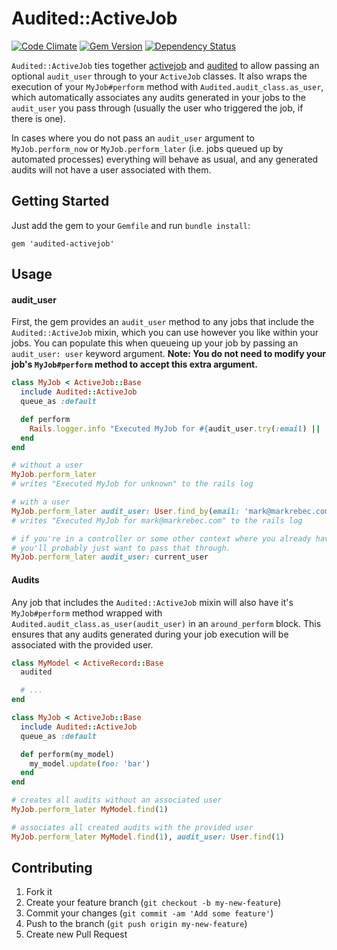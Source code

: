 # Audited::ActiveJob

[![Code Climate](https://codeclimate.com/github/markrebec/audited-activejob.png)](https://codeclimate.com/github/markrebec/audited-activejob)
[![Gem Version](https://badge.fury.io/rb/audited-activejob.png)](http://badge.fury.io/rb/audited-activejob)
[![Dependency Status](https://gemnasium.com/markrebec/audited-activejob.png)](https://gemnasium.com/markrebec/audited-activejob)

`Audited::ActiveJob` ties together [activejob](https://github.com/rails/activejob) and [audited](https://github.com/collectiveidea/audited) to allow passing an optional `audit_user` through to your `ActiveJob` classes. It also wraps the execution of your `MyJob#perform` method with `Audited.audit_class.as_user`, which automatically associates any audits generated in your jobs to the `audit_user` you pass through (usually the user who triggered the job, if there is one).

In cases where you do not pass an `audit_user` argument to `MyJob.perform_now` or `MyJob.perform_later` (i.e. jobs queued up by automated processes) everything will behave as usual, and any generated audits will not have a user associated with them.

## Getting Started

Just add the gem to your `Gemfile` and run `bundle install`:

    gem 'audited-activejob'

## Usage

#### audit_user

First, the gem provides an `audit_user` method to any jobs that include the `Audited::ActiveJob` mixin, which you can use however you like within your jobs. You can populate this when queueing up your job by passing an `audit_user: user` keyword argument. **Note: You do not need to modify your job's `MyJob#perform` method to accept this extra argument.**

```ruby
class MyJob < ActiveJob::Base
  include Audited::ActiveJob
  queue_as :default

  def perform
    Rails.logger.info "Executed MyJob for #{audit_user.try(:email) || 'unknown'}"
  end
end

# without a user
MyJob.perform_later
# writes "Executed MyJob for unknown" to the rails log

# with a user
MyJob.perform_later audit_user: User.find_by(email: 'mark@markrebec.com')
# writes "Executed MyJob for mark@markrebec.com" to the rails log

# if you're in a controller or some other context where you already have a current_user
# you'll probably just want to pass that through.
MyJob.perform_later audit_user: current_user
```

#### Audits

Any job that includes the `Audited::ActiveJob` mixin will also have it's `MyJob#perform` method wrapped with `Audited.audit_class.as_user(audit_user)` in an `around_perform` block. This ensures that any audits generated during your job execution will be associated with the provided user.

```ruby
class MyModel < ActiveRecord::Base
  audited

  # ...
end

class MyJob < ActiveJob::Base
  include Audited::ActiveJob
  queue_as :default

  def perform(my_model)
    my_model.update(foo: 'bar')
  end
end

# creates all audits without an associated user
MyJob.perform_later MyModel.find(1)

# associates all created audits with the provided user
MyJob.perform_later MyModel.find(1), audit_user: User.find(1)
```

## Contributing
1. Fork it
2. Create your feature branch (`git checkout -b my-new-feature`)
3. Commit your changes (`git commit -am 'Add some feature'`)
4. Push to the branch (`git push origin my-new-feature`)
5. Create new Pull Request
